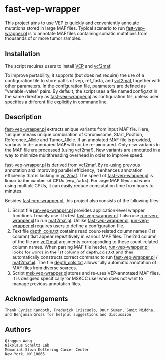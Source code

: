 fast-vep-wrapper
================

This project aims to use VEP to quickly and conveniently annotate mutations stored in large MAF files. Typical scenario to run [fast-vep-wrapper.pl]() is to annotate MAF files containing somatic mutations from thousands of or more tumor samples. 

Installation
------------

The script requires users to install [VEP](http://www.ensembl.org/info/docs/tools/vep/index.html) and [vcf2maf](https://github.com/ckandoth/vcf2maf).

To improve portability, it supports (but does not require) the use of a configuration file to store paths of vep, ref_fasta, and [vcf2maf](https://github.com/ckandoth/vcf2maf), together with other parameters. In the configuration file, parameters are defined as "variable=value" pairs. By default, the script uses a file named config.txt in the same directory as [fast-vep-wrapper.pl]() as configuration file, unless user specifies a different file explicitly in command line.

Description
-----------

[fast-vep-wrapper.pl]() extracts unique variants from input MAF file. Here, 'unique' means unique combination of Chromosome, Start_Position, Reference_Allele and Tumor_Allele. If an annotated MAF file is provided, variants in the annotated MAF will not be re-annotated. Only new variants in the MAF file are processed (using [vcf2maf](https://github.com/ckandoth/vcf2maf)). New variants are annotated in a way to minimize multithreading overhead in order to improve speed.

[fast-vep-wrapper.pl]() is derived from [vcf2maf](https://github.com/ckandoth/vcf2maf). By re-using previous annotation and improving parallel efficiency, it enhances annotation efficiency that is lacking in [vcf2maf](https://github.com/ckandoth/vcf2maf). The speed of [fast-vep-wrapper.pl]() is linear to the number of CPUs (vep_forks). For large MAF files and when using multiple CPUs, it can easily reduce computation time from hours to minutes.

Besides [fast-vep-wrapper.pl](), this project also consists of the following files:
 1. Script file [run-vep-wrapper.pl]() provides application-level wrapper functions. I mainly use it to test [fast-vep-wrapper.pl](). I also use [run-vep-wrapper.pl]() to run [maf2maf.pl](https://github.com/ckandoth/vcf2maf). Unlike [fast-vep-wrapper.pl](), [run-vep-wrapper.pl]() requires users to define a configuration file.
 2. Text file [depth_cols.txt]() contains read count-related column names (1st column) that appear repeatitively in various MAF files. The 2nd column of the file are [vcf2maf](https://github.com/ckandoth/vcf2maf) arguments corresponding to these count-related column names. When parsing MAF file header, [run-vep-wrapper.pl]() looks for words in the 1st column of [depth_cols.txt]() and then automatically constructs correct command to run [fast-vep-wrapper.pl]() / [maf2maf.pl](https://github.com/ckandoth/vcf2maf). The file [depth_cols.txt]() allows fully automatic annotation of MAF files from diverse sources.
 3. Script [msk-vep-wrapper.pl]() stores and re-uses VEP-annotated MAF files. It is designed specifically for MSKCC user who does not want to manage previous annotation files.

Acknowledgements
----------------

    Thank Cyriac Kandoth, Frederick Criscuolo, Onur Sumer, Sumit Middha, and Benjamin Gross for helpful suggestions and discussion

Authors
-------

    Qingguo Wang
    Nikolaus Schultz Lab
    Memorial Sloan Kettering Cancer Center
    New York, NY 10065

